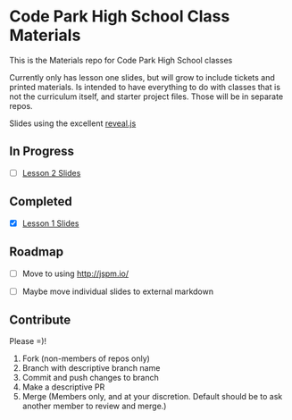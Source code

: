 # Code Park High School Class Materials

This is the Materials repo for Code Park High School classes

Currently only has lesson one slides, but will grow to include tickets and printed materials.  Is intended to have everything to do with classes that is not the curriculum itself, and starter project files.  Those will be in separate repos.

Slides using the excellent [reveal.js](https://github.com/hakimel/reveal.js)


## In Progress

- [ ] [Lesson 2 Slides](http://codeparkhouston.com/materials/lesson-2/slides/)


## Completed

- [x] [Lesson 1 Slides](http://codeparkhouston.com/materials/lesson-1/slides/)

## Roadmap

- [ ] Move to using http://jspm.io/
- [ ] Maybe move individual slides to external markdown


## Contribute

Please =)!

1. Fork (non-members of repos only)
1. Branch with descriptive branch name
1. Commit and push changes to branch
1. Make a descriptive PR
1. Merge (Members only, and at your discretion.  Default should be to ask another member to review and merge.)

